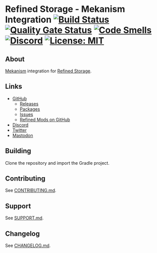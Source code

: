 # Refined Storage - Mekanism Integration [![Build Status](https://github.com/refinedmods/refinedstorage-mekanism-integration/actions/workflows/build.yml/badge.svg?branch=develop)](https://github.com/refinedmods/refinedstorage-mekanism-integration/actions/workflows/build.yml) [![Quality Gate Status](https://sonarcloud.io/api/project_badges/measure?project=refinedmods_refinedstorage-mekanism-integration&metric=alert_status)](https://sonarcloud.io/summary/new_code?id=refinedmods_refinedstorage-mekanism-integration) [![Code Smells](https://sonarcloud.io/api/project_badges/measure?project=refinedmods_refinedstorage-mekanism-integration&metric=code_smells)](https://sonarcloud.io/summary/new_code?id=refinedmods_refinedstorage-mekanism-integration) [![Discord](https://img.shields.io/discord/342942776494653441)](https://discordapp.com/invite/VYzsydb) [![License: MIT](https://img.shields.io/badge/License-MIT-yellow.svg)](LICENSE.md)

## About

[Mekanism](https://github.com/mekanism/Mekanism) integration for [Refined Storage](https://github.com/refinedmods/refinedstorage2).

## Links

- [GitHub](https://github.com/refinedmods/refinedstorage-mekanism-integration)
    - [Releases](https://github.com/refinedmods/refinedstorage-mekanism-integration/releases)
    - [Packages](https://github.com/refinedmods/refinedstorage-mekanism-integration/packages)
    - [Issues](https://github.com/refinedmods/refinedstorage-mekanism-integration/issues)
    - [Refined Mods on GitHub](https://github.com/refinedmods)
- [Discord](https://discordapp.com/invite/VYzsydb)
- [Twitter](https://twitter.com/refinedmods)
- [Mastodon](https://anvil.social/@refinedmods)

## Building

Clone the repository and import the Gradle project.

## Contributing

See [CONTRIBUTING.md](.github/CONTRIBUTING.md).

## Support

See [SUPPORT.md](.github/SUPPORT.md).

## Changelog

See [CHANGELOG.md](CHANGELOG.md).

